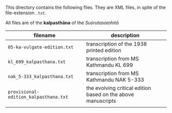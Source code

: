 This directory contains the following files.  They are XML files, in spite of the file-extension `.txt`.

All files are of the **kalpasthāna** of the *Suśrutasaṃhitā*

| filename                              | description                                                  |
| ------------------------------------- | ------------------------------------------------------------ |
| `05-ka-vulgate-edition.txt`        | transcription of the 1938 printed edition                    |
| `kl_699_kalpasthana.txt`              | transcription from MS Kathmandu KL 699                       |
| `nak_5-333_kalpasthana.txt`           | transcription from MS Kathmandu NAK 5-333                    |
| `provisional-edition_kalpasthana.txt` | the evolving critical edition based on the above manuscripts |
|                                       |  |
